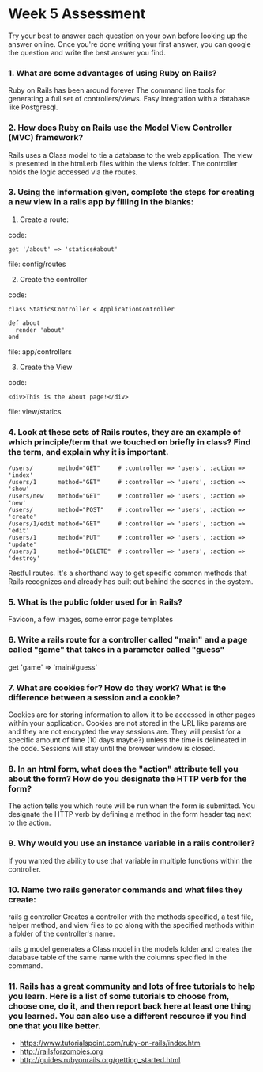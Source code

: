 # Week 5 Assessment

Try your best to answer each question on your own before looking up the answer online. Once you're done writing your first answer, you can google the question and write the best answer you find.

### 1. What are some advantages of using Ruby on Rails?

Ruby on Rails has been around forever The command line tools for generating a full set of controllers/views. Easy integration with a database like Postgresql.

### 2. How does Ruby on Rails use the Model View Controller (MVC) framework?

Rails uses a Class model to tie a database to the web application. The view is presented in the html.erb files within the views folder. The controller holds the logic accessed via the routes.

### 3. Using the information given, complete the steps for creating a new view in a rails app by filling in the blanks:

  1. Create a route:

  code:
  ```
  get '/about' => 'statics#about'
  ```
  file: config/routes

  2. Create the controller

  code:
  ```
  class StaticsController < ApplicationController

  def about
    render 'about'
  end
  ```

  file: app/controllers

  3. Create the View

  code:

  ```
  <div>This is the About page!</div>
  ```

  file: view/statics


### 4. Look at these sets of Rails routes, they are an example of which principle/term that we touched on briefly in class? Find the term, and explain why it is important.

```
/users/       method="GET"     # :controller => 'users', :action => 'index'
/users/1      method="GET"     # :controller => 'users', :action => 'show'
/users/new    method="GET"     # :controller => 'users', :action => 'new'
/users/       method="POST"    # :controller => 'users', :action => 'create'
/users/1/edit method="GET"     # :controller => 'users', :action => 'edit'
/users/1      method="PUT"     # :controller => 'users', :action => 'update'
/users/1      method="DELETE"  # :controller => 'users', :action => 'destroy'
```
Restful routes. It's a shorthand way to get specific common methods that Rails recognizes and already has built out behind the scenes in the system.


### 5. What is the public folder used for in Rails?

Favicon, a few images, some error page templates


### 6. Write a rails route for a controller called "main" and a page called "game" that takes in a parameter called "guess"

get 'game' => 'main#guess'

### 7. What are cookies for? How do they work? What is the difference between a session and a cookie?

Cookies are for storing information to allow it to be accessed in other pages within your application. Cookies are not stored in the URL like params are and they are not encrypted the way sessions are. They will persist for a specific amount of time (10 days maybe?) unless the time is delineated in the code. Sessions will stay until the browser window is closed.

### 8. In an html form, what does the "action" attribute tell you about the form?  How do you designate the HTTP verb for the form?

The action tells you which route will be run when the form is submitted. You designate the HTTP verb by defining a method in the form header tag next to the action.

### 9. Why would you use an instance variable in a rails controller?

If you wanted the ability to use that variable in multiple functions within the controller.

### 10. Name two rails generator commands and what files they create:

rails g controller
Creates a controller with the methods specified, a test file, helper method, and view files to go along with the specified methods within a folder of the controller's name.

rails g model
generates a Class model in the models folder and creates the database table of the same name with the columns specified in the command.

### 11. Rails has a great community and lots of free tutorials to help you learn. Here is a list of some tutorials to choose from, choose one, do it, and then report back here at least one thing you learned. You can also use a different resource if you find one that you like better.

- https://www.tutorialspoint.com/ruby-on-rails/index.htm
- http://railsforzombies.org
- http://guides.rubyonrails.org/getting_started.html
